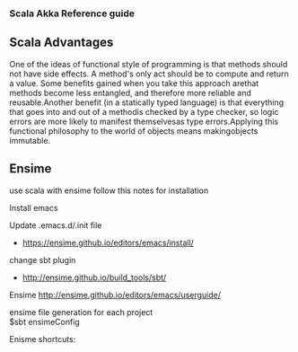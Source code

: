 ### Scala Akka Reference guide

## Scala Advantages 
One of the ideas of functional style of programming is that methods should not have side effects. A method's only act should be to compute and return a value. Some benefits gained when you take this approach arethat methods become less entangled, and therefore more reliable and reusable.Another benefit (in a statically typed language) is that everything that goes into and out of a methodis checked by a type checker, so logic errors are more likely to manifest themselvesas type errors.Applying this functional philosophy to the world of objects means makingobjects immutable.

## Ensime
use scala with ensime follow this notes for installation

Install emacs

Update .emacs.d/.init file

- https://ensime.github.io/editors/emacs/install/

change sbt plugin

- http://ensime.github.io/build_tools/sbt/


Ensime http://ensime.github.io/editors/emacs/userguide/

ensime file generation for each project  
$sbt ensimeConfig

Enisme shortcuts:


